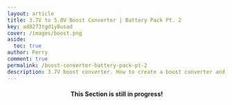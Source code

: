 ```yaml
---
layout: article
title: 3.7V to 5.0V Boost Converter | Battery Pack Pt. 2
key: ad8273tgd1y8usad
cover: /images/boost.png
aside:
  toc: true
author: Perry
comment: true
permalink: /boost-converter-battery-pack-pt-2
description: 3.7V boost converter. How to create a boost converter and learn how I was able to make my own. How to make a pcb.
---
```

<center><h4>This Section is still in progress!</h4></center>

<!--more-->
